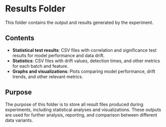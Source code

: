 # Results Folder

This folder contains the output and results generated by the experiment.

## Contents

- **Statistical test results**: CSV files with correlation and significance test results for model performance and data drift.
- **Statistics**: CSV files with drift values, detection times, and other metrics for each batch and feature.
- **Graphs and visualizations**: Plots comparing model performance, drift trends, and other relevant metrics.

## Purpose

The purpose of this folder is to store all result files produced during experiments, including statistical analyses and visualizations. These outputs are used for further analysis, reporting, and comparison between different data variants.